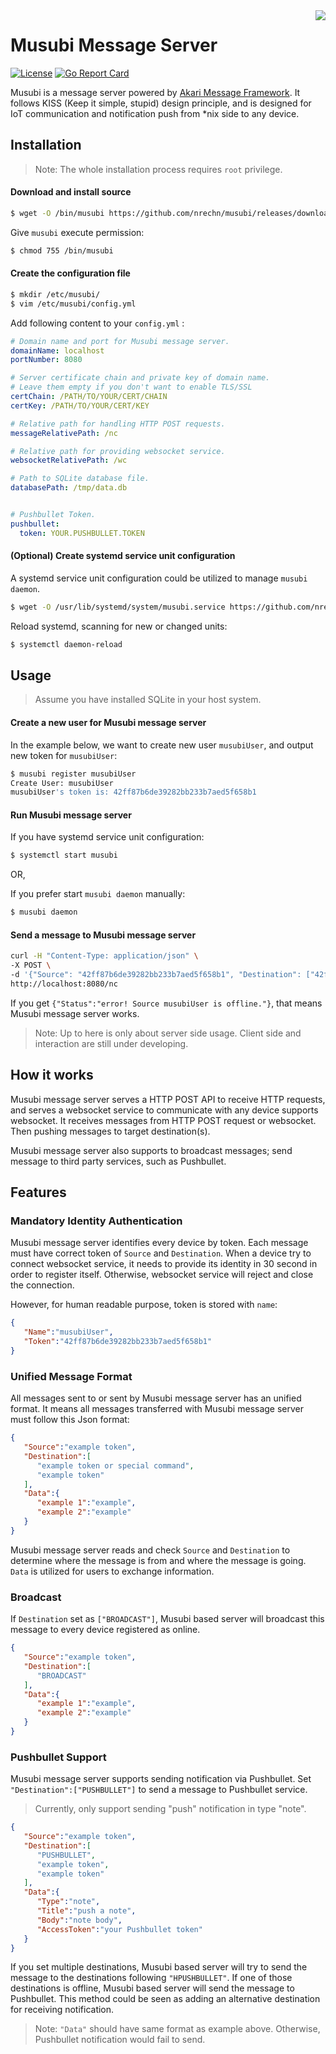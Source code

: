 <img align="right" src="https://raw.githubusercontent.com/nrechn/musubi/master/logo.png">

# Musubi Message Server
[![License](https://img.shields.io/badge/license-GPL--3.0-red.svg?style=flat-square)](https://github.com/nrechn/musubi/blob/master/LICENSE)
[![Go Report Card](https://goreportcard.com/badge/github.com/nrechn/musubi?style=flat-square)](https://goreportcard.com/report/github.com/nrechn/musubi)


Musubi is a message server powered by [Akari Message Framework](https://github.com/nrechn/akari). It follows KISS (Keep it simple, stupid) design principle, and is designed for IoT communication and notification push from *nix side to any device.

## Installation

> Note: The whole installation process requires `root` privilege.

#### Download and install source

```sh
$ wget -O /bin/musubi https://github.com/nrechn/musubi/releases/download/v0.1/musubi
```

Give `musubi` execute permission:

```sh
$ chmod 755 /bin/musubi
```

#### Create the configuration file

```sh
$ mkdir /etc/musubi/
$ vim /etc/musubi/config.yml
```

Add following content to your `config.yml` :

```yml
# Domain name and port for Musubi message server.
domainName: localhost
portNumber: 8080

# Server certificate chain and private key of domain name.
# Leave them empty if you don't want to enable TLS/SSL
certChain: /PATH/TO/YOUR/CERT/CHAIN
certKey: /PATH/TO/YOUR/CERT/KEY

# Relative path for handling HTTP POST requests.
messageRelativePath: /nc

# Relative path for providing websocket service.
websocketRelativePath: /wc

# Path to SQLite database file.
databasePath: /tmp/data.db


# Pushbullet Token.
pushbullet:
  token: YOUR.PUSHBULLET.TOKEN

```

#### (Optional) Create systemd service unit configuration

A systemd service unit configuration could be utilized to manage `musubi daemon`.

```sh
$ wget -O /usr/lib/systemd/system/musubi.service https://github.com/nrechn/musubi/raw/master/musubi.service
```

Reload systemd, scanning for new or changed units:

```sh
$ systemctl daemon-reload
```

## Usage

> Assume you have installed SQLite in your host system.

#### Create a new user for Musubi message server

In the example below, we want to create new user `musubiUser`, and output new token for `musubiUser`:

```sh
$ musubi register musubiUser
Create User: musubiUser
musubiUser's token is: 42ff87b6de39282bb233b7aed5f658b1
```

#### Run Musubi message server

If you have systemd service unit configuration:

```sh
$ systemctl start musubi
```

OR,

If you prefer start `musubi daemon` manually:

```sh
$ musubi daemon
```

#### Send a message to Musubi message server

```sh
curl -H "Content-Type: application/json" \
-X POST \
-d '{"Source": "42ff87b6de39282bb233b7aed5f658b1", "Destination": ["42ff87b6de39282bb233b7aed5f658b1"], "Data": {}}' \
http://localhost:8080/nc
```

If you get `{"Status":"error! Source musubiUser is offline."}`, that means Musubi message server works.

> Note: Up to here is only about server side usage. Client side and interaction are still under developing.

## How it works

Musubi message server serves a HTTP POST API to receive HTTP requests, and serves a websocket service to communicate with any device supports websocket. It receives messages from HTTP POST request or websocket. Then pushing messages to target destination(s).

Musubi message server also supports to broadcast messages; send message to third party services, such as Pushbullet.

## Features

### Mandatory Identity Authentication

Musubi message server identifies every device by token. Each message must have correct token of `Source` and `Destination`. When a device try to connect websocket service, it needs to provide its identity in 30 second in order to register itself. Otherwise, websocket service will reject and close the connection.

However, for human readable purpose, token is stored with `name`:

```json
{
   "Name":"musubiUser",
   "Token":"42ff87b6de39282bb233b7aed5f658b1"
}
```

### Unified Message Format

All messages sent to or sent by Musubi message server has an unified format. It means all messages transferred with Musubi message server must follow this Json format:

```json
{
   "Source":"example token",
   "Destination":[
      "example token or special command",
      "example token"
   ],
   "Data":{
      "example 1":"example",
      "example 2":"example"
   }
}
```

Musubi message server reads and check `Source` and `Destination` to determine where the message is from and where the message is going. `Data` is utilized for users to exchange information.

### Broadcast

If `Destination` set as `["BROADCAST"]`, Musubi based server will broadcast this message to every device registered as online.

```json
{
   "Source":"example token",
   "Destination":[
      "BROADCAST"
   ],
   "Data":{
      "example 1":"example",
      "example 2":"example"
   }
}
```

### Pushbullet Support

Musubi message server supports sending notification via Pushbullet. Set `"Destination":["PUSHBULLET"]` to send a message to Pushbullet service.
> Currently, only support sending "push" notification in type "note".

```json
{
   "Source":"example token",
   "Destination":[
      "PUSHBULLET",
      "example token",
      "example token"
   ],
   "Data":{
      "Type":"note",
      "Title":"push a note",
      "Body":"note body",
      "AccessToken":"your Pushbullet token"
   }
}
```
If you set multiple destinations, Musubi based server will try to send the message to the destinations following `"HPUSHBULLET"`. If one of those destinations is offline, Musubi based server will send the message to Pushbullet. This method could be seen as adding an alternative destination for receiving notification.
> Note: `"Data"` should have same format as example above. Otherwise, Pushbullet notification would fail to send.
